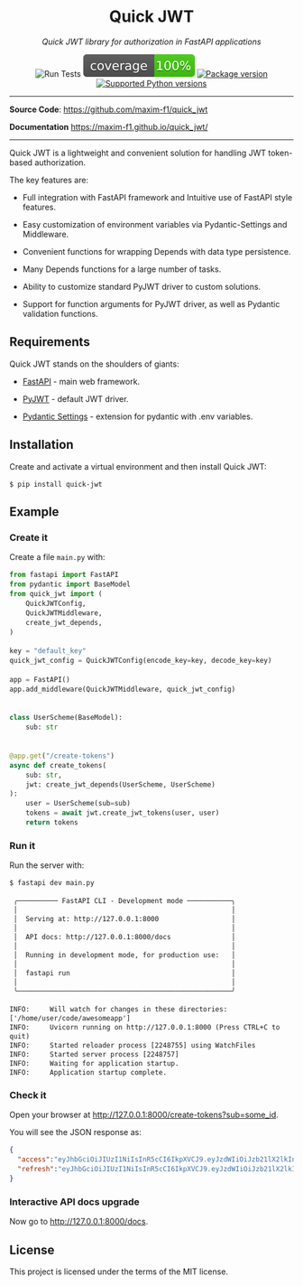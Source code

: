 # <h1 align="center">Quick JWT</h1>
<p align="center">
    <em>Quick JWT library for authorization in FastAPI applications</em>
</p>

<p align="center">
<img alt="Run Tests" src="https://github.com/maxim-f1/quick_jwt/actions/workflows/tests.yml/badge.svg">

<img alt="Coverage" src="https://github.com/maxim-f1/quick_jwt/blob/master/coverage.svg?raw=true">

<a href="https://pypi.org/project/fastapi" target="_blank">
    <img src="https://img.shields.io/pypi/v/quick-jwt?color=%234c1&label=pypi%20package" alt="Package version">
</a>

<a href="https://pypi.org/project/fastapi" target="_blank">
    <img src="https://img.shields.io/pypi/pyversions/quick-jwt.svg?color=%234c1" alt="Supported Python versions">
</a>
</p>

---

**Source Code**: <a href="https://github.com/maxim-f1/quick_jwt" target="_blank">https://github.com/maxim-f1/quick_jwt</a>

**Documentation** <a href="https://maxim-f1.github.io/quick_jwt/" target="_blank">https://maxim-f1.github.io/quick_jwt/</a>

---

Quick JWT is a lightweight and convenient solution for handling JWT token-based authorization.

The key features are:

* Full integration with FastAPI framework and Intuitive use of FastAPI style features.

* Easy customization of environment variables via Pydantic-Settings and Middleware.

* Convenient functions for wrapping Depends with data type persistence.

* Many Depends functions for a large number of tasks.

* Ability to customize standard PyJWT driver to custom solutions.

* Support for function arguments for PyJWT driver, as well as Pydantic validation functions.


## Requirements

Quick JWT stands on the shoulders of giants:

* <a href="https://fastapi.tiangolo.com/" class="external-link" target="_blank">FastAPI</a> - main web framework.

* <a href="https://pyjwt.readthedocs.io/" class="external-link" target="_blank">PyJWT</a> - default JWT driver.

* <a href="https://docs.pydantic.dev/latest/concepts/pydantic_settings/" class="external-link" target="_blank">Pydantic Settings</a> - extension for pydantic with .env variables.

## Installation

Create and activate a virtual environment and then install Quick JWT:

<div class="termy">

```console
$ pip install quick-jwt
```

</div>

## Example

### Create it

Create a file `main.py` with:

```Python
from fastapi import FastAPI
from pydantic import BaseModel
from quick_jwt import (
    QuickJWTConfig,
    QuickJWTMiddleware,
    create_jwt_depends,
)

key = "default_key"
quick_jwt_config = QuickJWTConfig(encode_key=key, decode_key=key)

app = FastAPI()
app.add_middleware(QuickJWTMiddleware, quick_jwt_config)


class UserScheme(BaseModel):
    sub: str


@app.get("/create-tokens")
async def create_tokens(
    sub: str, 
    jwt: create_jwt_depends(UserScheme, UserScheme)
):
    user = UserScheme(sub=sub)
    tokens = await jwt.create_jwt_tokens(user, user)
    return tokens

```


### Run it

Run the server with:

<div class="termy">

```console
$ fastapi dev main.py

 ╭────────── FastAPI CLI - Development mode ───────────╮
 │                                                     │
 │  Serving at: http://127.0.0.1:8000                  │
 │                                                     │
 │  API docs: http://127.0.0.1:8000/docs               │
 │                                                     │
 │  Running in development mode, for production use:   │
 │                                                     │
 │  fastapi run                                        │
 │                                                     │
 ╰─────────────────────────────────────────────────────╯

INFO:     Will watch for changes in these directories: ['/home/user/code/awesomeapp']
INFO:     Uvicorn running on http://127.0.0.1:8000 (Press CTRL+C to quit)
INFO:     Started reloader process [2248755] using WatchFiles
INFO:     Started server process [2248757]
INFO:     Waiting for application startup.
INFO:     Application startup complete.
```

</div>

### Check it

Open your browser at <a href="http://127.0.0.1:8000/create-tokens?sub=some_id" class="external-link" target="_blank">http://127.0.0.1:8000/create-tokens?sub=some_id</a>.

You will see the JSON response as:

```JSON
{
  "access":"eyJhbGciOiJIUzI1NiIsInR5cCI6IkpXVCJ9.eyJzdWIiOiJzb21lX2lkIn0.EerZU4uZCRh7yXxOqsZKTwzls7BnL-6C8jidTTkit6k",
  "refresh":"eyJhbGciOiJIUzI1NiIsInR5cCI6IkpXVCJ9.eyJzdWIiOiJzb21lX2lkIn0.EerZU4uZCRh7yXxOqsZKTwzls7BnL-6C8jidTTkit6k"
}
```

### Interactive API docs upgrade

Now go to <a href="http://127.0.0.1:8000/docs" class="external-link" target="_blank">http://127.0.0.1:8000/docs</a>.

## License

This project is licensed under the terms of the MIT license.
